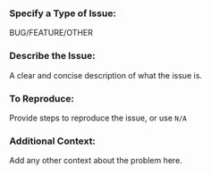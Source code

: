 ### Specify a Type of Issue: 

BUG/FEATURE/OTHER


### Describe the Issue:

A clear and concise description of what the issue is.

### To Reproduce:

Provide steps to reproduce the issue, or use `N/A`

### Additional Context:

Add any other context about the problem here.